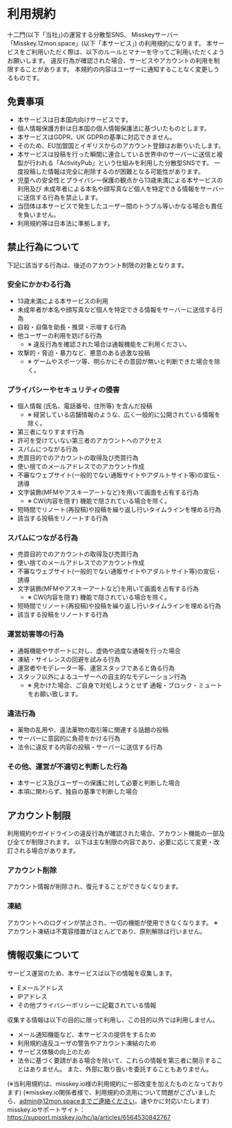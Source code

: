 # 利用規約

十二門(以下「当社」)の運営する分散型SNS、 Misskeyサーバー「Misskey.12mon.space」(以下「本サービス」) の利用規約になります。
本サービスをご利用いただく際は、以下のルールとマナーを守ってご利用いただくようお願いします。
違反行為が確認された場合、サービスやアカウントの利用を制限することがあります。
本規約の内容はユーザーに通知することなく変更しうるものです。

## 免責事項
- 本サービスは日本国内向けサービスです。
- 個人情報保護方針は日本国の個人情報保護法に基づいたものとします。
- 本サービスはGDPR、UK GDPRの基準に対応できません。
- そのため、EU加盟国とイギリスからのアカウント登録はお断りいたします。
- 本サービスは投稿を行った瞬間に連合している世界中のサーバーに送信と複製が行われる「ActivityPub」という仕組みを利用した分散型SNSです。 一度投稿した情報は完全に削除するのが困難となる可能性があります。
- 児童への安全性とプライバシー保護の観点から13歳未満による本サービスの利用及び 未成年者による本名や顔写真など個人を特定できる情報をサーバーに送信する行為を禁止します。
- 当団体は本サービスで発生したユーザー間のトラブル等いかなる場合も責任を負いません。
- 利用規約等は日本法に準拠します。

## 禁止行為について
下記に該当する行為は、後述のアカウント制限の対象となります。

### 安全にかかわる行為
- 13歳未満による本サービスの利用
- 未成年者が本名や顔写真など個人を特定できる情報をサーバーに送信する行為
- 自殺・自傷を助長・推奨・示唆する行為
- 他ユーザーの利用を妨げる行為
  - ※ 違反行為を確認された場合は通報機能をご利用ください。
- 攻撃的・脅迫・暴力など、悪意のある過激な投稿
  - ※ ゲームやスポーツ等、明らかにその意図が無いと判断できた場合を除く。

### プライバシーやセキュリティの侵害
- 個人情報 (氏名、電話番号、住所等) を含んだ投稿
  - ※ 経営している店舗情報のような、広く一般的に公開されている情報を除く。
- 第三者になりすます行為
- 許可を受けていない第三者のアカウントへのアクセス
- スパムにつながる行為
- 売買目的でのアカウントの取得及び売買行為
- 使い捨てのメールアドレスでのアカウント作成
- 不審なウェブサイト(一般的でない通販サイトやアダルトサイト等)の宣伝・誘導
- 文字装飾(MFMやアスキーアートなど)を用いて画面を占有する行為
  - ※ CW(内容を隠す) 機能で隠されている場合を除く。
- 短時間でリノート(再投稿)や投稿を繰り返し行いタイムラインを埋める行為
- 該当する投稿をリノートする行為

### スパムにつながる行為
- 売買目的でのアカウントの取得及び売買行為
- 使い捨てのメールアドレスでのアカウント作成
- 不審なウェブサイト(一般的でない通販サイトやアダルトサイト等)の宣伝・誘導
- 文字装飾(MFMやアスキーアートなど)を用いて画面を占有する行為
  - ※ CW(内容を隠す) 機能で隠されている場合を除く。
- 短時間でリノート(再投稿)や投稿を繰り返し行いタイムラインを埋める行為
- 該当する投稿をリノートする行為

### 運営妨害等の行為
- 通報機能やサポートに対し、虚偽や過度な通報を行った場合
- 凍結・サイレンスの回避を試みる行為
- 運営者やモデレーター等、運営スタッフであると偽る行為
- スタッフ以外によるユーザーへの自主的なモデレーション行為
  - ※ 見かけた場合、ご自身で対処しようとせず 通報・ブロック・ミュートをお願い致します。

### 違法行為
- 薬物の乱用や、違法薬物の取引等に関連する話題の投稿
- サーバーに意図的に負荷をかける行為
- 法令に違反する内容の投稿・サーバーに送信する行為

### その他、運営が不適切と判断した行為
- 本サービス及びユーザーの保護に対して必要と判断した場合
- 本項に関わらず、独自の基準で判断した場合

## アカウント制限
利用規約やガイドラインの違反行為が確認された場合、アカウント機能の一部及び全てが制限されます。
以下は主な制限の内容であり、必要に応じて変更・改訂される場合があります。

### アカウント削除
アカウント情報が削除され、復元することができなくなります。

### 凍結
アカウントへのログインが禁止され、一切の機能が使用できなくなります。
※ アカウント凍結は不寛容措置がほとんどであり、原則解除は行いません。

## 情報収集について
サービス運営のため、本サービスは以下の情報を収集します。

- Eメールアドレス
- IPアドレス
- その他プライバシーポリシーに記載されている情報

収集する情報は以下の目的に限って利用し、この目的以外では利用しません。

- メール通知機能など、本サービスの提供をするため
- 利用規約違反ユーザの警告やアカウント凍結のため
- サービス体験の向上のため
- 法令に基づく要請がある場合を除いて、これらの情報を第三者に開示することはありません。
また、外部に取り扱いを委託することもありません。

(※当利用規約は、misskey.io様の利用規約に一部改変を加えたものとなっております)
(※misskey.io関係者様で、利用規約の流用について問題がございましたら、admin@12mon.spaceまでご連絡ください。速やかに対応いたします)
misskey.ioサポートサイト：https://support.misskey.io/hc/ja/articles/6564530842767
